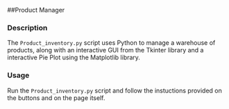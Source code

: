 ##Product Manager

### Description
The `Product_inventory.py` script uses Python to manage a warehouse of products, along with an interactive GUI from the Tkinter library and a interactive Pie Plot using the Matplotlib library.

### Usage
Run the `Product_inventory.py` script and follow the instuctions provided on the buttons and on the page itself.

